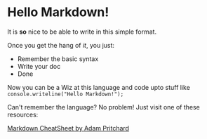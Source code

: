 # Hello Markdown!

It is **so** nice to be able to write in this simple format.

Once you get the hang of *it*, you just:

* Remember the basic syntax
* Write your doc
* Done

Now you can be a Wiz at this language and code upto stuff like `console.writeline("Hello Markdown!");`

Can't remember the language? No problem! Just visit one of these resources:

[Markdown CheatSheet by Adam Pritchard](https://github.com/adam-p/markdown-here/wiki/Markdown-Cheatsheet)
